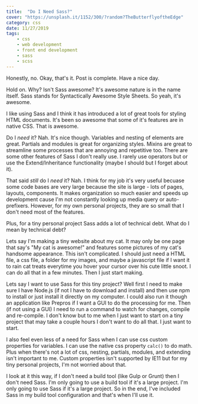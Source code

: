```yaml
---
title:  "Do I Need Sass?" 
cover: "https://unsplash.it/1152/300/?random?TheButterflyoftheEdge"
category: css
date: 11/27/2019
tags:
    - css
    - web development
    - front end development
    - sass
    - scss
---
```


Honestly, no. Okay, that's it. Post is complete. Have a nice day.

Hold on. Why? Isn't Sass awesome? It's awesome nature is in the name itself. Sass stands for Syntactically Awesome Style Sheets. So yeah, it's awesome.

I like using Sass and I think it has introduced a lot of great tools for styling HTML documents. It's been so awesome that some of it's features are in native CSS. That is awesome.

Do I *need* it? Nah. It's nice though. Variables and nesting of elements are great. Partials and modules is great for organizing styles. Mixins are great to streamline some processes that are annoying and repetitive too. There are some other features of Sass I don't really use. I rarely use operators but or use the Extend/Inheritance functionality (maybe I should but I forget about it).

That said *still* do I *need* it? Nah. I think for my job it's very useful becuase some code bases are very large because the site is large - lots of pages, layouts, components. It makes organization so much easier and speeds up development cause I'm not constantly looking up media query or auto-prefixers. However, for my own personal projects, they are so small that I don't need most of the features. 

Plus, for a tiny personal project Sass adds a lot of technical debt. What do I mean by technical debt? 

Lets say I'm making a tiny website about my cat. It may only be one page that say's "My cat is awesome!" and features some pictures of my cat's handsome appearance. This isn't complicated. I should just need a HTML file, a css file, a folder for my images, and maybe a javascript file if I want it to rain cat treats everytime you hover your cursor over his cute little snoot. I can do all that in a few minutes. Then I just start making.

Lets say I want to use Sass for this tiny project? Well first I need to make sure I have Node.js (if not I have to download and install) and then use npm to install or just install it directly on my computer. I could also run it though an application like Prepros if I want a GUI to do the processing for me. Then (if not using a GUI) I need to run a command to watch for changes, compile and re-compile. I don't know but to me when I just want to start on a tiny project that may take a couple hours I don't want to do all that. I just want to start.

I also feel even less of a need for Sass when I can use css custom properties for variables. I can use the native css property `calc()` to do math. Plus when there's not a lot of css, nesting, partials, modules, and extending isn't important to me. Custom properties isn't supported by IE11 but for my tiny personal projects, I'm not worried about that.

I look at it this way, if I don't need a build tool (like Gulp or Grunt) then I don't need Sass. I'm only going to use a build tool if it's a large project. I'm only going to use Sass if it's a large project. So in the end, I've included Sass in my build tool configuration and that's when I'll use it.

